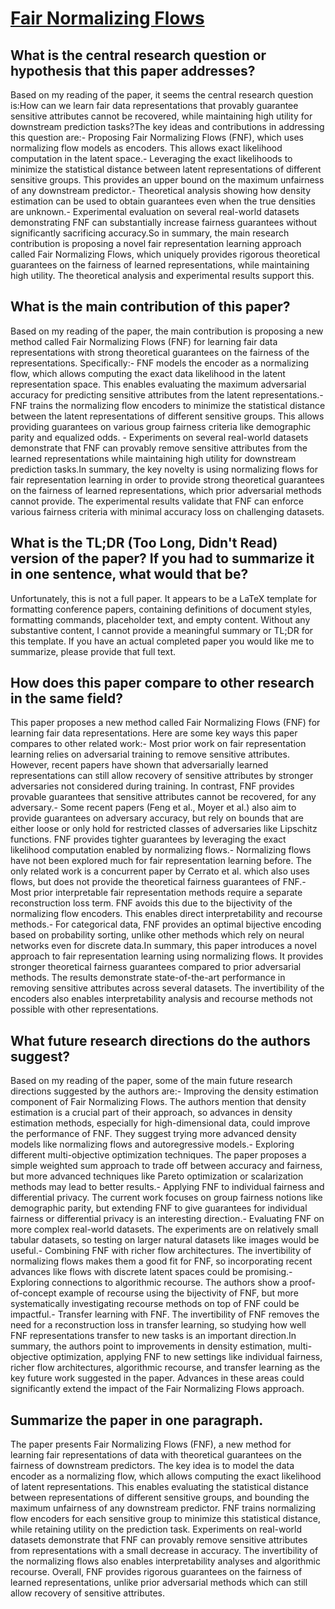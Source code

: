 # [Fair Normalizing Flows](https://arxiv.org/abs/2106.05937)

## What is the central research question or hypothesis that this paper addresses?

Based on my reading of the paper, it seems the central research question is:How can we learn fair data representations that provably guarantee sensitive attributes cannot be recovered, while maintaining high utility for downstream prediction tasks?The key ideas and contributions in addressing this question are:- Proposing Fair Normalizing Flows (FNF), which uses normalizing flow models as encoders. This allows exact likelihood computation in the latent space.- Leveraging the exact likelihoods to minimize the statistical distance between latent representations of different sensitive groups. This provides an upper bound on the maximum unfairness of any downstream predictor.- Theoretical analysis showing how density estimation can be used to obtain guarantees even when the true densities are unknown.- Experimental evaluation on several real-world datasets demonstrating FNF can substantially increase fairness guarantees without significantly sacrificing accuracy.So in summary, the main research contribution is proposing a novel fair representation learning approach called Fair Normalizing Flows, which uniquely provides rigorous theoretical guarantees on the fairness of learned representations, while maintaining high utility. The theoretical analysis and experimental results support this.


## What is the main contribution of this paper?

Based on my reading of the paper, the main contribution is proposing a new method called Fair Normalizing Flows (FNF) for learning fair data representations with strong theoretical guarantees on the fairness of the representations. Specifically:- FNF models the encoder as a normalizing flow, which allows computing the exact data likelihood in the latent representation space. This enables evaluating the maximum adversarial accuracy for predicting sensitive attributes from the latent representations.- FNF trains the normalizing flow encoders to minimize the statistical distance between the latent representations of different sensitive groups. This allows providing guarantees on various group fairness criteria like demographic parity and equalized odds. - Experiments on several real-world datasets demonstrate that FNF can provably remove sensitive attributes from the learned representations while maintaining high utility for downstream prediction tasks.In summary, the key novelty is using normalizing flows for fair representation learning in order to provide strong theoretical guarantees on the fairness of learned representations, which prior adversarial methods cannot provide. The experimental results validate that FNF can enforce various fairness criteria with minimal accuracy loss on challenging datasets.


## What is the TL;DR (Too Long, Didn't Read) version of the paper? If you had to summarize it in one sentence, what would that be?

Unfortunately, this is not a full paper. It appears to be a LaTeX template for formatting conference papers, containing definitions of document styles, formatting commands, placeholder text, and empty content. Without any substantive content, I cannot provide a meaningful summary or TL;DR for this template. If you have an actual completed paper you would like me to summarize, please provide that full text.


## How does this paper compare to other research in the same field?

This paper proposes a new method called Fair Normalizing Flows (FNF) for learning fair data representations. Here are some key ways this paper compares to other related work:- Most prior work on fair representation learning relies on adversarial training to remove sensitive attributes. However, recent papers have shown that adversarially learned representations can still allow recovery of sensitive attributes by stronger adversaries not considered during training. In contrast, FNF provides provable guarantees that sensitive attributes cannot be recovered, for any adversary.- Some recent papers (Feng et al., Moyer et al.) also aim to provide guarantees on adversary accuracy, but rely on bounds that are either loose or only hold for restricted classes of adversaries like Lipschitz functions. FNF provides tighter guarantees by leveraging the exact likelihood computation enabled by normalizing flows.- Normalizing flows have not been explored much for fair representation learning before. The only related work is a concurrent paper by Cerrato et al. which also uses flows, but does not provide the theoretical fairness guarantees of FNF.- Most prior interpretable fair representation methods require a separate reconstruction loss term. FNF avoids this due to the bijectivity of the normalizing flow encoders. This enables direct interpretability and recourse methods.- For categorical data, FNF provides an optimal bijective encoding based on probability sorting, unlike other methods which rely on neural networks even for discrete data.In summary, this paper introduces a novel approach to fair representation learning using normalizing flows. It provides stronger theoretical fairness guarantees compared to prior adversarial methods. The results demonstrate state-of-the-art performance in removing sensitive attributes across several datasets. The invertibility of the encoders also enables interpretability analysis and recourse methods not possible with other representations.


## What future research directions do the authors suggest?

Based on my reading of the paper, some of the main future research directions suggested by the authors are:- Improving the density estimation component of Fair Normalizing Flows. The authors mention that density estimation is a crucial part of their approach, so advances in density estimation methods, especially for high-dimensional data, could improve the performance of FNF. They suggest trying more advanced density models like normalizing flows and autoregressive models.- Exploring different multi-objective optimization techniques. The paper proposes a simple weighted sum approach to trade off between accuracy and fairness, but more advanced techniques like Pareto optimization or scalarization methods may lead to better results.- Applying FNF to individual fairness and differential privacy. The current work focuses on group fairness notions like demographic parity, but extending FNF to give guarantees for individual fairness or differential privacy is an interesting direction.- Evaluating FNF on more complex real-world datasets. The experiments are on relatively small tabular datasets, so testing on larger natural datasets like images would be useful.- Combining FNF with richer flow architectures. The invertibility of normalizing flows makes them a good fit for FNF, so incorporating recent advances like flows with discrete latent spaces could be promising.- Exploring connections to algorithmic recourse. The authors show a proof-of-concept example of recourse using the bijectivity of FNF, but more systematically investigating recourse methods on top of FNF could be impactful.- Transfer learning with FNF. The invertibility of FNF removes the need for a reconstruction loss in transfer learning, so studying how well FNF representations transfer to new tasks is an important direction.In summary, the authors point to improvements in density estimation, multi-objective optimization, applying FNF to new settings like individual fairness, richer flow architectures, algorithmic recourse, and transfer learning as the key future work suggested in the paper. Advances in these areas could significantly extend the impact of the Fair Normalizing Flows approach.


## Summarize the paper in one paragraph.

The paper presents Fair Normalizing Flows (FNF), a new method for learning fair representations of data with theoretical guarantees on the fairness of downstream predictors. The key idea is to model the data encoder as a normalizing flow, which allows computing the exact likelihood of latent representations. This enables evaluating the statistical distance between representations of different sensitive groups, and bounding the maximum unfairness of any downstream predictor. FNF trains normalizing flow encoders for each sensitive group to minimize this statistical distance, while retaining utility on the prediction task. Experiments on real-world datasets demonstrate that FNF can provably remove sensitive attributes from representations with a small decrease in accuracy. The invertibility of the normalizing flows also enables interpretability analyses and algorithmic recourse. Overall, FNF provides rigorous guarantees on the fairness of learned representations, unlike prior adversarial methods which can still allow recovery of sensitive attributes.
